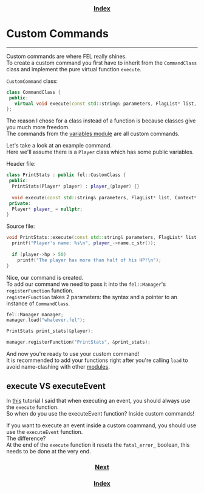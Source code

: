 <h3 align="center"><a href="index">Index</a></h3>

# Custom Commands
------
Custom commands are where FEL really shines.  
To create a custom command you first have to inherit from the `CommandClass` class and implement the pure virtual function `execute`.

`CustomCommand` class:
```cpp
class CommandClass {
 public:
   virtual void execute(const std::string& parameters, FlagList* list, Context* context) = 0;
};
```

The reason I chose for a class instead of a function is because classes give you much more freedom.  
The commands from the [variables module](variables) are all custom commands.  

Let's take a look at an example command.  
Here we'll assume there is a `Player` class which has some public variables.  

Header file:
```cpp
class PrintStats : public fel::CustomClass {
 public:
  PrintStats(Player* player) : player_(player) {}
  
  void execute(const std::string& parameters, FlagList* list, Context* context) override;
 private:
  Player* player_ = nullptr;
}
```

Source file:
```cpp
void PrintStats::execute(const std::string& parameters, FlagList* list, Context* context) {
  printf("Player's name: %s\n", player_->name.c_str());
  
  if (player->hp > 50)
    printf("The player has more than half of his HP!\n");
}
```

Nice, our command is created.  
To add our command we need to pass it into the `fel::Manager`'s `registerFunction` function.  
`registerFunction` takes 2 parameters: the syntax and a pointer to an instance of `CommandClass`.

```cpp
fel::Manager manager;
manager.load("whatever.fel");

PrintStats print_stats(&player);

manager.registerFunction("PrintStats", &print_stats);
```

And now you're ready to use your custom command!  
It is recommended to add your functions right after you're calling `load` to avoid name-clashing with other [modules](modules).  

## execute VS executeEvent

In [this](loading-executing) tutorial I said that when executing an event, you should always use the `execute` function.  
So when do you use the executeEvent function? Inside custom commands!

If you want to execute an event inside a custom coammand, you should use use the `executeEvent` function.  
The difference?  
At the end of the `execute` function it resets the `fatal_error_` boolean, this needs to be done at the very end.  

<h3 align="center"><a href="helper">Next</a></h3>
<h3 align="center"><a href="index">Index</a></h3>
